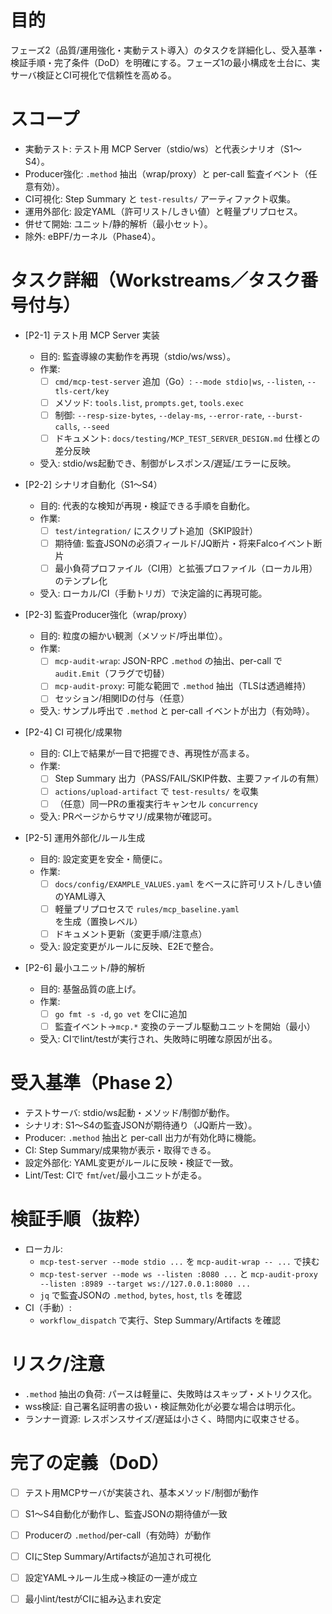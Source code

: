 # 目的

フェーズ2（品質/運用強化・実動テスト導入）のタスクを詳細化し、受入基準・検証手順・完了条件（DoD）を明確にする。フェーズ1の最小構成を土台に、実サーバ検証とCI可視化で信頼性を高める。

# スコープ

- 実動テスト: テスト用 MCP Server（stdio/ws）と代表シナリオ（S1〜S4）。
- Producer強化: `.method` 抽出（wrap/proxy）と per-call 監査イベント（任意有効）。
- CI可視化: Step Summary と `test-results/` アーティファクト収集。
- 運用外部化: 設定YAML（許可リスト/しきい値）と軽量プリプロセス。
- 併せて開始: ユニット/静的解析（最小セット）。
- 除外: eBPF/カーネル（Phase4）。

# タスク詳細（Workstreams／タスク番号付与）

- [P2-1] テスト用 MCP Server 実装
  - 目的: 監査導線の実動作を再現（stdio/ws/wss）。
  - 作業:
    - [ ] `cmd/mcp-test-server` 追加（Go）: `--mode stdio|ws`, `--listen`, `--tls-cert/key`
    - [ ] メソッド: `tools.list`, `prompts.get`, `tools.exec`
    - [ ] 制御: `--resp-size-bytes`, `--delay-ms`, `--error-rate`, `--burst-calls`, `--seed`
    - [ ] ドキュメント: `docs/testing/MCP_TEST_SERVER_DESIGN.md` 仕様との差分反映
  - 受入: stdio/ws起動でき、制御がレスポンス/遅延/エラーに反映。

- [P2-2] シナリオ自動化（S1〜S4）
  - 目的: 代表的な検知が再現・検証できる手順を自動化。
  - 作業:
    - [ ] `test/integration/` にスクリプト追加（SKIP設計）
    - [ ] 期待値: 監査JSONの必須フィールド/JQ断片・将来Falcoイベント断片
    - [ ] 最小負荷プロファイル（CI用）と拡張プロファイル（ローカル用）のテンプレ化
  - 受入: ローカル/CI（手動トリガ）で決定論的に再現可能。

- [P2-3] 監査Producer強化（wrap/proxy）
  - 目的: 粒度の細かい観測（メソッド/呼出単位）。
  - 作業:
    - [ ] `mcp-audit-wrap`: JSON-RPC `.method` の抽出、per-call で `audit.Emit`（フラグで切替）
    - [ ] `mcp-audit-proxy`: 可能な範囲で `.method` 抽出（TLSは透過維持）
    - [ ] セッション/相関IDの付与（任意）
  - 受入: サンプル呼出で `.method` と per-call イベントが出力（有効時）。

- [P2-4] CI 可視化/成果物
  - 目的: CI上で結果が一目で把握でき、再現性が高まる。
  - 作業:
    - [ ] Step Summary 出力（PASS/FAIL/SKIP件数、主要ファイルの有無）
    - [ ] `actions/upload-artifact` で `test-results/` を収集
    - [ ] （任意）同一PRの重複実行キャンセル `concurrency`
  - 受入: PRページからサマリ/成果物が確認可。

- [P2-5] 運用外部化/ルール生成
  - 目的: 設定変更を安全・簡便に。
  - 作業:
    - [ ] `docs/config/EXAMPLE_VALUES.yaml` をベースに許可リスト/しきい値のYAML導入
    - [ ] 軽量プリプロセスで `rules/mcp_baseline.yaml` を生成（置換レベル）
    - [ ] ドキュメント更新（変更手順/注意点）
  - 受入: 設定変更がルールに反映、E2Eで整合。

- [P2-6] 最小ユニット/静的解析
  - 目的: 基盤品質の底上げ。
  - 作業:
    - [ ] `go fmt -s -d`, `go vet` をCIに追加
    - [ ] 監査イベント→`mcp.*` 変換のテーブル駆動ユニットを開始（最小）
  - 受入: CIでlint/testが実行され、失敗時に明確な原因が出る。

# 受入基準（Phase 2）

- テストサーバ: stdio/ws起動・メソッド/制御が動作。
- シナリオ: S1〜S4の監査JSONが期待通り（JQ断片一致）。
- Producer: `.method` 抽出と per-call 出力が有効化時に機能。
- CI: Step Summary/成果物が表示・取得できる。
- 設定外部化: YAML変更がルールに反映・検証で一致。
- Lint/Test: CIで `fmt`/`vet`/最小ユニットが走る。

# 検証手順（抜粋）

- ローカル:
  - `mcp-test-server --mode stdio ...` を `mcp-audit-wrap -- ...` で挟む
  - `mcp-test-server --mode ws --listen :8080 ...` と `mcp-audit-proxy --listen :8989 --target ws://127.0.0.1:8080 ...`
  - `jq` で監査JSONの `.method`, `bytes`, `host`, `tls` を確認
- CI（手動）:
  - `workflow_dispatch` で実行、Step Summary/Artifacts を確認

# リスク/注意

- `.method` 抽出の負荷: パースは軽量に、失敗時はスキップ・メトリクス化。
- wss検証: 自己署名証明書の扱い・検証無効化が必要な場合は明示化。
- ランナー資源: レスポンスサイズ/遅延は小さく、時間内に収束させる。

# 完了の定義（DoD）

- [ ] テスト用MCPサーバが実装され、基本メソッド/制御が動作
- [ ] S1〜S4自動化が動作し、監査JSONの期待値が一致
- [ ] Producerの `.method`/per-call（有効時）が動作
- [ ] CIにStep Summary/Artifactsが追加され可視化
- [ ] 設定YAML→ルール生成→検証の一連が成立
- [ ] 最小lint/testがCIに組み込まれ安定

